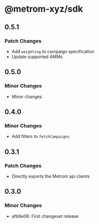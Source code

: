 # @metrom-xyz/sdk

## 0.5.1

### Patch Changes

- Add `weighting` to campaign specification
- Update supported AMMs

## 0.5.0

### Minor Changes

- Minor changes

## 0.4.0

### Minor Changes

- Add filters to `fetchCampaigns`

## 0.3.1

### Patch Changes

- Directly exports the Metrom api clients

## 0.3.0

### Minor Changes

- afb6e06: First changeset release
